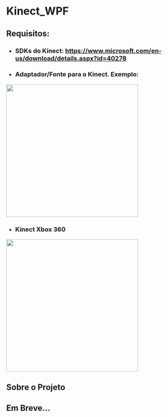 # Kinect_WPF

## Requisitos:
- ### SDKs do Kinect: https://www.microsoft.com/en-us/download/details.aspx?id=40278
- ### Adaptador/Fonte para o Kinect. Exemplo: <br> 
<img src="https://user-images.githubusercontent.com/72676389/184257966-263d28a1-7f7d-45da-834c-b4d284ccb3bc.png" height="350">


- ### Kinect Xbox 360 <br> 
<img src="https://user-images.githubusercontent.com/72676389/188494852-1e73a375-e319-4052-9b49-608c615b4f43.jpg" height="350">


## Sobre o Projeto
## Em Breve...
